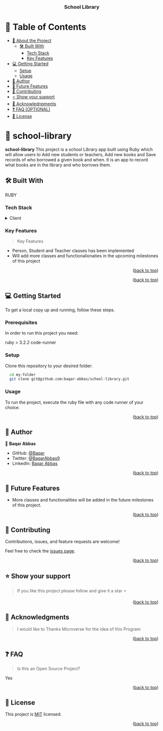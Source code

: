 <a name="readme-top"></a>

<div align="center">

  <br/>

  <h3><b>School Library</b></h3>

</div>


# 📗 Table of Contents

- [📖 About the Project](#about-project)
  - [🛠 Built With](#built-with)
    - [Tech Stack](#tech-stack)
    - [Key Features](#key-features)
- [💻 Getting Started](#getting-started)
  - [Setup](#setup)
  - [Usage](#usage)
- [👥 Author](#authors)
- [🔭 Future Features](#future-features)
- [🤝 Contributing](#contributing)
- [⭐️ Show your support](#support)
- [🙏 Acknowlednpments](#acknowlednpments)
- [❓ FAQ (OPTIONAL)](#faq)
- [📝 License](#license)


# 📖 school-library<a name="about-project"></a>

**school-library** This project is a school Library app built using Ruby which will allow users to Add new students or teachers, Add new books and Save records of who borrowed a given book and when. It is an app to record what books are in the library and who borrows them.

## 🛠 Built With <a name="built-with"></a>
RUBY
### Tech Stack <a name="tech-stack"></a>

<details>
  <summary>Client</summary>
  <ul>
    <li><a href="https://www.ruby-lang.org/en/">Ruby</a></li>
  </ul>
</details>

### Key Features <a name="key-features"></a>

> Key Features

- Person, Student and Teacher classes has been implemented
- Will add more classes and functionalionaties in the upcoming milestones of this project


<p align="right">(<a href="#readme-top">back to top</a>)</p>


<p align="right">(<a href="#readme-top">back to top</a>)</p>


## 💻 Getting Started <a name="getting-started"></a>

To get a local copy up and running, follow these steps.


### Prerequisites

In order to run this project you need:

  ruby > 3.2.2
  code-runner


### Setup

Clone this repository to your desired folder:

```sh
  cd my-folder
  git clone git@github.com:baqar-abbas/school-library.git
```

### Usage

To run the project, execute the ruby file with any code runner of your choice.


<p align="right">(<a href="#readme-top">back to top</a>)</p>


## 👥 Author <a name="authors"></a>

👤 **Baqar Abbas**

- GitHub: [@Baqar](https://github.com/baqar-abbas)
- Twitter: [@BaqarAbbas9](https://twitter.com/BaqarAbbas9)
- LinkedIn: [Baqar Abbas](https://www.linkedin.com/in/baqar-abbas/)

<p align="right">(<a href="#readme-top">back to top</a>)</p>


## 🔭 Future Features <a name="future-features"></a>

- More classes and functionalities will be added in the future milestones of this project.

<p align="right">(<a href="#readme-top">back to top</a>)</p>


## 🤝 Contributing <a name="contributing"></a>

Contributions, issues, and feature requests are welcome!

Feel free to check the [issues page](../../issues/).

<p align="right">(<a href="#readme-top">back to top</a>)</p>


## ⭐️ Show your support <a name="support"></a>

> If you like this project please follow and give it a star ⭐️

<p align="right">(<a href="#readme-top">back to top</a>)</p>


## 🙏 Acknowledgments <a name="acknowlednpments"></a>

> I would like to Thanks Microverse for the idea of this Program

<p align="right">(<a href="#readme-top">back to top</a>)</p>


## ❓ FAQ <a name="faq"></a>

> Is this an Open Source Project?

Yes

<p align="right">(<a href="#readme-top">back to top</a>)</p>


## 📝 License <a name="license"></a>

This project is [MIT](./LICENSE.md) licensed.


<p align="right">(<a href="#readme-top">back to top</a>)</p>